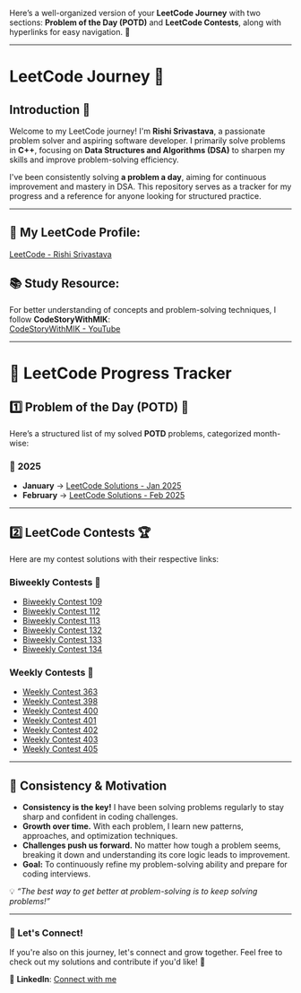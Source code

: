 Here’s a well-organized version of your **LeetCode Journey** with two sections: **Problem of the Day (POTD)** and **LeetCode Contests**, along with hyperlinks for easy navigation. 🚀  

---

# **LeetCode Journey 🚀**

## **Introduction 📌**
Welcome to my LeetCode journey! I'm **Rishi Srivastava**, a passionate problem solver and aspiring software developer. I primarily solve problems in **C++**, focusing on **Data Structures and Algorithms (DSA)** to sharpen my skills and improve problem-solving efficiency.

I've been consistently solving **a problem a day**, aiming for continuous improvement and mastery in DSA. This repository serves as a tracker for my progress and a reference for anyone looking for structured practice.

---

## 🔗 **My LeetCode Profile:**
[LeetCode - Rishi Srivastava](https://leetcode.com/u/rishisrivastava78/)

## 📚 **Study Resource:**
For better understanding of concepts and problem-solving techniques, I follow **CodeStoryWithMIK**:  
[CodeStoryWithMIK - YouTube](https://www.youtube.com/@codestorywithMIK)

---

# **📅 LeetCode Progress Tracker**
## **1️⃣ Problem of the Day (POTD) 📆**
Here’s a structured list of my solved **POTD** problems, categorized month-wise:

### 📆 **2025**
- **January** → [LeetCode Solutions - Jan 2025](January)
- **February** → [LeetCode Solutions - Feb 2025](February)

---

## **2️⃣ LeetCode Contests 🏆**
Here are my contest solutions with their respective links:

### **Biweekly Contests 🔄**
- [Biweekly Contest 109](https://github.com/rishisrivastava07/leetcodeContests/tree/main/Biweekly%20Contest%20109)  
- [Biweekly Contest 112](https://github.com/rishisrivastava07/leetcodeContests/tree/main/Biweekly%20Contest%20112)  
- [Biweekly Contest 113](https://github.com/rishisrivastava07/leetcodeContests/tree/main/Biweekly%20Contest%20113)  
- [Biweekly Contest 132](https://github.com/rishisrivastava07/leetcodeContests/tree/main/Biweekly%20Contest%20132)  
- [Biweekly Contest 133](https://github.com/rishisrivastava07/leetcodeContests/tree/main/Biweekly%20Contest%20133)  
- [Biweekly Contest 134](https://github.com/rishisrivastava07/leetcodeContests/tree/main/Biweekly%20Contest%20134)  

### **Weekly Contests 📆**
- [Weekly Contest 363](https://github.com/rishisrivastava07/leetcodeContests/tree/main/Weekly%20Contest%20363)  
- [Weekly Contest 398](https://github.com/rishisrivastava07/leetcodeContests/tree/main/Weekly%20Contest%20398)  
- [Weekly Contest 400](https://github.com/rishisrivastava07/leetcodeContests/tree/main/Weekly%20Contest%20400)  
- [Weekly Contest 401](https://github.com/rishisrivastava07/leetcodeContests/tree/main/Weekly%20Contest%20401)  
- [Weekly Contest 402](https://github.com/rishisrivastava07/leetcodeContests/tree/main/Weekly%20Contest%20402)  
- [Weekly Contest 403](https://github.com/rishisrivastava07/leetcodeContests/tree/main/Weekly%20Contest%20403)  
- [Weekly Contest 405](https://github.com/rishisrivastava07/leetcodeContests/tree/main/Weekly%20Contest%20405)  

---

## **🚀 Consistency & Motivation**
- **Consistency is the key!** I have been solving problems regularly to stay sharp and confident in coding challenges.  
- **Growth over time.** With each problem, I learn new patterns, approaches, and optimization techniques.  
- **Challenges push us forward.** No matter how tough a problem seems, breaking it down and understanding its core logic leads to improvement.  
- **Goal:** To continuously refine my problem-solving ability and prepare for coding interviews.  

💡 *“The best way to get better at problem-solving is to keep solving problems!”*

---

### **🚀 Let's Connect!**
If you're also on this journey, let's connect and grow together. Feel free to check out my solutions and contribute if you'd like! 🤝  

🔗 **LinkedIn**: [Connect with me](https://www.linkedin.com/in/rishisrivastava07/)